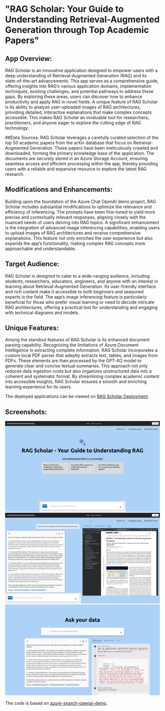 # **"RAG Scholar: Your Guide to Understanding Retrieval-Augmented Generation through Top Academic Papers"**

## App Overview:
RAG Scholar is an innovative application designed to empower users with a deep understanding of Retrieval-Augmented Generation (RAG) and its state-of-the-art advancements. This app serves as a comprehensive guide, offering insights into RAG’s various application domains, implementation techniques, existing challenges, and potential pathways to address these gaps. By exploring these areas, users can discover how to enhance productivity and apply RAG in novel fields. A unique feature of RAG Scholar is its ability to analyze user-uploaded images of RAG architectures, providing detailed, interactive explanations that make complex concepts accessible. This makes RAG Scholar an invaluable tool for researchers, practitioners, and anyone eager to explore the cutting edge of RAG technology.

##Data Sources: 
RAG Scholar leverages a carefully curated selection of the top 50 academic papers from the arXiv database that focus on Retrieval-Augmented Generation. These papers have been meticulously crawled and downloaded, forming the primary knowledge base of the application. The documents are securely stored in an Azure Storage Account, ensuring seamless access and efficient processing within the app, thereby providing users with a reliable and expansive resource to explore the latest RAG research.

## Modifications and Enhancements: 
Building upon the foundation of the Azure Chat OpenAI demo project, RAG Scholar includes substantial modifications to optimize the relevance and efficiency of inferencing. The prompts have been fine-tuned to yield more precise and contextually relevant responses, aligning closely with the nuanced needs of users delving into RAG topics. A significant enhancement is the integration of advanced image inferencing capabilities, enabling users to upload images of RAG architectures and receive comprehensive explanations. This feature not only enriches the user experience but also expands the app’s functionality, making complex RAG concepts more approachable and understandable.

## Target Audience: 
RAG Scholar is designed to cater to a wide-ranging audience, including students, researchers, educators, engineers, and anyone with an interest in learning about Retrieval-Augmented Generation. Its user-friendly interface and rich content make it accessible to both beginners and seasoned experts in the field. The app’s image inferencing feature is particularly beneficial for those who prefer visual learning or need to decode intricate RAG architectures, offering a practical tool for understanding and engaging with technical diagrams and models.

## Unique Features:
Among the standout features of RAG Scholar is its enhanced document parsing capability. Recognizing the limitations of Azure Document Intelligence in extracting complete information, RAG Scholar incorporates a custom local PDF parser that adeptly extracts text, tables, and images from PDFs. These elements are then processed by the GPT-4O model to generate clear and concise textual summaries. This approach not only reduces data ingestion costs but also organizes unstructured data into a coherent and systematic format. By streamlining complex academic content into accessible insights, RAG Scholar ensures a smooth and enriching learning experience for its users.

The deployed applications can be viewed on [RAG Scholar Deployment](https://app-backend-ee7ehcxf6urek.azurewebsites.net/).

## Screenshots:
![Main screen](docs/images/snap1.png)
![Chat screen](docs/images/snap2.png)
![Ask screen](docs/images/snap3.png)

The code is based on [azure-search-openai-demo](https://github.com/Azure-Samples/azure-search-openai-demo). 
